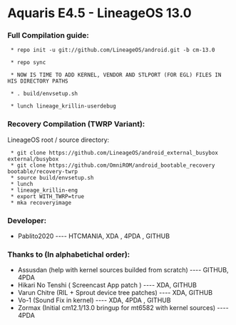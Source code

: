 Aquaris E4.5 - LineageOS 13.0
==============

### Full Compilation guide:

     * repo init -u git://github.com/LineageOS/android.git -b cm-13.0

     * repo sync

     * NOW IS TIME TO ADD KERNEL, VENDOR AND STLPORT (FOR EGL) FILES IN HIS DIRECTORY PATHS 

     * . build/envsetup.sh

     * lunch lineage_krillin-userdebug

### Recovery Compilation (TWRP Variant):

  LineageOS root / source directory:

     * git clone https://github.com/LineageOS/android_external_busybox external/busybox
     * git clone https://github.com/OmniROM/android_bootable_recovery bootable/recovery-twrp
     * source build/envsetup.sh
     * lunch
     * lineage_krillin-eng
     * export WITH_TWRP=true
     * mka recoveryimage


### Developer:

 * Pablito2020 ---- HTCMANIA, XDA , 4PDA , GITHUB

### Thanks to (In alphabetichal order):

 * Assusdan (help with kernel sources builded from scratch) ---- GITHUB, 4PDA
 * Hikari No Tenshi ( Screencast App patch ) ---- XDA, GITHUB
 * Varun Chitre (RIL + Sprout device tree patches) ---- XDA, GITHUB
 * Vo-1 (Sound Fix in kernel) ---- XDA, 4PDA , GITHUB
 * Zormax (Initial cm12.1/13.0 bringup for mt6582 with kernel sources) ---- 4PDA
